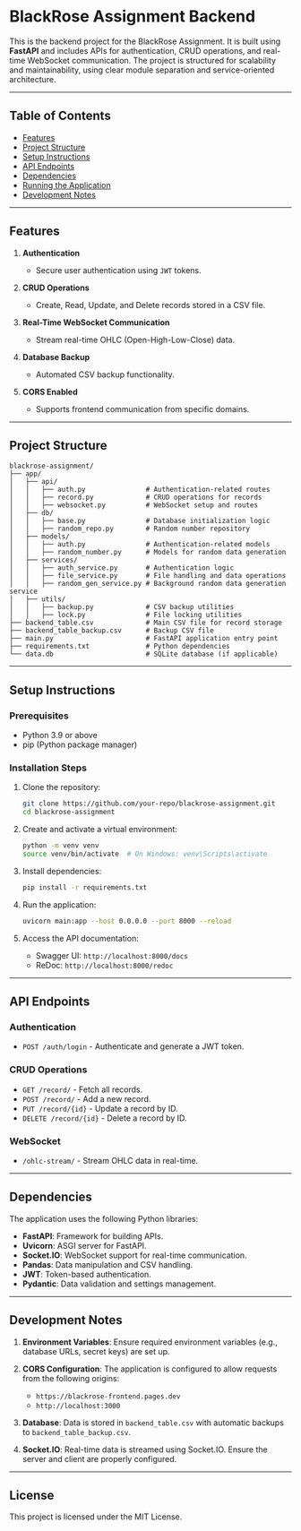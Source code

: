 
# BlackRose Assignment Backend

This is the backend project for the BlackRose Assignment. It is built using **FastAPI** and includes APIs for authentication, CRUD operations, and real-time WebSocket communication. The project is structured for scalability and maintainability, using clear module separation and service-oriented architecture.

---

## Table of Contents

- [Features](#features)
- [Project Structure](#project-structure)
- [Setup Instructions](#setup-instructions)
- [API Endpoints](#api-endpoints)
- [Dependencies](#dependencies)
- [Running the Application](#running-the-application)
- [Development Notes](#development-notes)

---

## Features

1. **Authentication**
   - Secure user authentication using `JWT` tokens.

2. **CRUD Operations**
   - Create, Read, Update, and Delete records stored in a CSV file.

3. **Real-Time WebSocket Communication**
   - Stream real-time OHLC (Open-High-Low-Close) data.

4. **Database Backup**
   - Automated CSV backup functionality.

5. **CORS Enabled**
   - Supports frontend communication from specific domains.

---

## Project Structure

```plaintext
blackrose-assignment/
├── app/
│   ├── api/
│   │   ├── auth.py               # Authentication-related routes
│   │   ├── record.py             # CRUD operations for records
│   │   ├── websocket.py          # WebSocket setup and routes
│   ├── db/
│   │   ├── base.py               # Database initialization logic
│   │   ├── random_repo.py        # Random number repository
│   ├── models/
│   │   ├── auth.py               # Authentication-related models
│   │   ├── random_number.py      # Models for random data generation
│   ├── services/
│   │   ├── auth_service.py       # Authentication logic
│   │   ├── file_service.py       # File handling and data operations
│   │   ├── random_gen_service.py # Background random data generation service
│   ├── utils/
│   │   ├── backup.py             # CSV backup utilities
│   │   ├── lock.py               # File locking utilities
├── backend_table.csv             # Main CSV file for record storage
├── backend_table_backup.csv      # Backup CSV file
├── main.py                       # FastAPI application entry point
├── requirements.txt              # Python dependencies
└── data.db                       # SQLite database (if applicable)
```

---

## Setup Instructions

### Prerequisites

- Python 3.9 or above
- pip (Python package manager)

### Installation Steps

1. Clone the repository:
   ```bash
   git clone https://github.com/your-repo/blackrose-assignment.git
   cd blackrose-assignment
   ```

2. Create and activate a virtual environment:
   ```bash
   python -m venv venv
   source venv/bin/activate  # On Windows: venv\Scripts\activate
   ```

3. Install dependencies:
   ```bash
   pip install -r requirements.txt
   ```

4. Run the application:
   ```bash
   uvicorn main:app --host 0.0.0.0 --port 8000 --reload
   ```

5. Access the API documentation:
   - Swagger UI: `http://localhost:8000/docs`
   - ReDoc: `http://localhost:8000/redoc`

---

## API Endpoints

### Authentication

- `POST /auth/login` - Authenticate and generate a JWT token.

### CRUD Operations

- `GET /record/` - Fetch all records.
- `POST /record/` - Add a new record.
- `PUT /record/{id}` - Update a record by ID.
- `DELETE /record/{id}` - Delete a record by ID.

### WebSocket

- `/ohlc-stream/` - Stream OHLC data in real-time.

---

## Dependencies

The application uses the following Python libraries:

- **FastAPI**: Framework for building APIs.
- **Uvicorn**: ASGI server for FastAPI.
- **Socket.IO**: WebSocket support for real-time communication.
- **Pandas**: Data manipulation and CSV handling.
- **JWT**: Token-based authentication.
- **Pydantic**: Data validation and settings management.

---

## Development Notes

1. **Environment Variables**:
   Ensure required environment variables (e.g., database URLs, secret keys) are set up.

2. **CORS Configuration**:
   The application is configured to allow requests from the following origins:
   - `https://blackrose-frontend.pages.dev`
   - `http://localhost:3000`

3. **Database**:
   Data is stored in `backend_table.csv` with automatic backups to `backend_table_backup.csv`.

4. **Socket.IO**:
   Real-time data is streamed using Socket.IO. Ensure the server and client are properly configured.

---

## License

This project is licensed under the MIT License.
